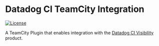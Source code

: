 # Datadog CI TeamCity Integration

[![License](https://img.shields.io/badge/License-Apache%202.0-blue.svg)](https://opensource.org/licenses/Apache-2.0)

A TeamCity Plugin that enables integration with the [Datadog CI Visibility](https://www.datadoghq.com/product/ci-cd-monitoring/) product.


